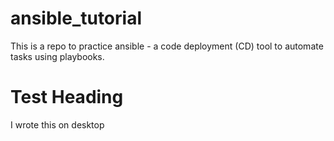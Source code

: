# ansible_tutorial
This is a repo to practice ansible - a code deployment (CD) tool to automate tasks using playbooks.

# Test Heading
I wrote this on desktop
